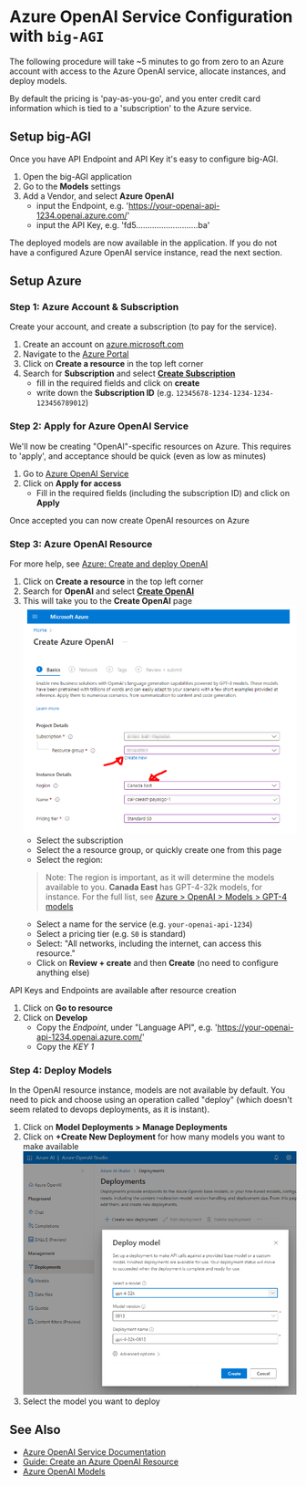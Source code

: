 # Azure OpenAI Service Configuration with `big-AGI`

The following procedure will take ~5 minutes to go from zero to an Azure account with
access to the Azure OpenAI service, allocate instances, and deploy models.

By default the pricing is 'pay-as-you-go', and you enter credit card information which
is tied to a 'subscription' to the Azure service.

## Setup big-AGI

Once you have API Endpoint and API Key it's easy to configure big-AGI.

1. Open the big-AGI application
2. Go to the **Models** settings
3. Add a Vendor, and select **Azure OpenAI**
    - input the Endpoint, e.g. 'https://your-openai-api-1234.openai.azure.com/'
    - input the API Key, e.g. 'fd5...........................ba'

The deployed models are now available in the application. If you do not have a configured
Azure OpenAI service instance, read the next section.

## Setup Azure

### Step 1: Azure Account & Subscription

Create your account, and create a subscription (to pay for the service).

1. Create an account on [azure.microsoft.com](https://azure.microsoft.com/en-us/)
2. Navigate to the [Azure Portal](https://portal.azure.com/)
3. Click on **Create a resource** in the top left corner
4. Search for **Subscription** and select **[Create Subscription](https://portal.azure.com/#create/Microsoft.Subscription)**
    - fill in the required fields and click on **create**
    - write down the **Subscription ID** (e.g. `12345678-1234-1234-1234-123456789012`)

### Step 2: Apply for Azure OpenAI Service

We'll now be creating "OpenAI"-specific resources on Azure. This requires to 'apply',
and acceptance should be quick (even as low as minutes)

1. Go to [Azure OpenAI Service](https://aka.ms/azure-openai)
2. Click on **Apply for access**
    - Fill in the required fields (including the subscription ID) and click on **Apply**

Once accepted you can now create OpenAI resources on Azure

### Step 3: Azure OpenAI Resource

For more help, see [Azure: Create and deploy OpenAI](https://learn.microsoft.com/en-us/azure/ai-services/openai/how-to/create-resource?pivots=web-portal)

1. Click on **Create a resource** in the top left corner
2. Search for **OpenAI** and select **[Create OpenAI](https://portal.azure.com/#create/Microsoft.CognitiveServicesOpenAI)**
3. This will take you to the **Create OpenAI** page
   ![Creating an OpenAI service](pixels/config-azure-openai-create.png)
    - Select the subscription
    - Select the a resource group, or quickly create one from this page
    - Select the region:
   > Note: The region is important, as it will determine the models available to you. **Canada East** has GPT-4-32k models, for instance.
   > For the full list, see [Azure > OpenAI > Models > GPT-4 models](https://learn.microsoft.com/en-us/azure/ai-services/openai/concepts/models)
    - Select a name for the service (e.g. `your-openai-api-1234`)
    - Select a pricing tier (e.g. `S0` is standard)
    - Select: "All networks, including the internet, can access this resource."
    - Click on **Review + create** and then **Create** (no need to configure anything else)

API Keys and Endpoints are available after resource creation

1. Click on **Go to resource**
2. Click on **Develop**
    - Copy the _Endpoint_, under "Language API", e.g. 'https://your-openai-api-1234.openai.azure.com/'
    - Copy the _KEY 1_

### Step 4: Deploy Models

In the OpenAI resource instance, models are not available by default. You need to pick and
choose using an operation called "deploy" (which doesn't seem related to devops deployments,
as it is instant).

1. Click on **Model Deployments > Manage Deployments**
2. Click on **+Create New Deployment** for how many models you want to make available
   ![Deploying a model](pixels/config-azure-openai-deploy.png)
3. Select the model you want to deploy

## See Also

- [Azure OpenAI Service Documentation](https://learn.microsoft.com/en-us/azure/ai-services/openai/)
- [Guide: Create an Azure OpenAI Resource](https://learn.microsoft.com/en-us/azure/ai-services/openai/how-to/create-resource?pivots=web-portal)
- [Azure OpenAI Models](https://learn.microsoft.com/en-us/azure/ai-services/openai/concepts/models)
